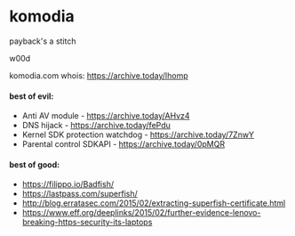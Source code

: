 # komodia
payback's a stitch

w00d

komodia.com whois: https://archive.today/lhomp

#### best of evil:

* Anti AV module - https://archive.today/AHvz4
* DNS hijack - https://archive.today/fePdu
* Kernel SDK protection watchdog - https://archive.today/7ZnwY
* Parental control SDKAPI - https://archive.today/0pMQR

#### best of good:
* https://filippo.io/Badfish/
* https://lastpass.com/superfish/
* http://blog.erratasec.com/2015/02/extracting-superfish-certificate.html
* https://www.eff.org/deeplinks/2015/02/further-evidence-lenovo-breaking-https-security-its-laptops
